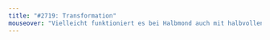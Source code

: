 ```yaml
---
title: "#2719: Transformation"
mouseover: "Vielleicht funktioniert es bei Halbmond auch mit halbvollen Flaschen."
---
```

